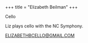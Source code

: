 +++
title = "Elizabeth Beilman"
+++

Cello

<!--more-->

Liz plays cello with the NC Symphony.
 


ELIZABETHBCELLO@GMAIL.COM



